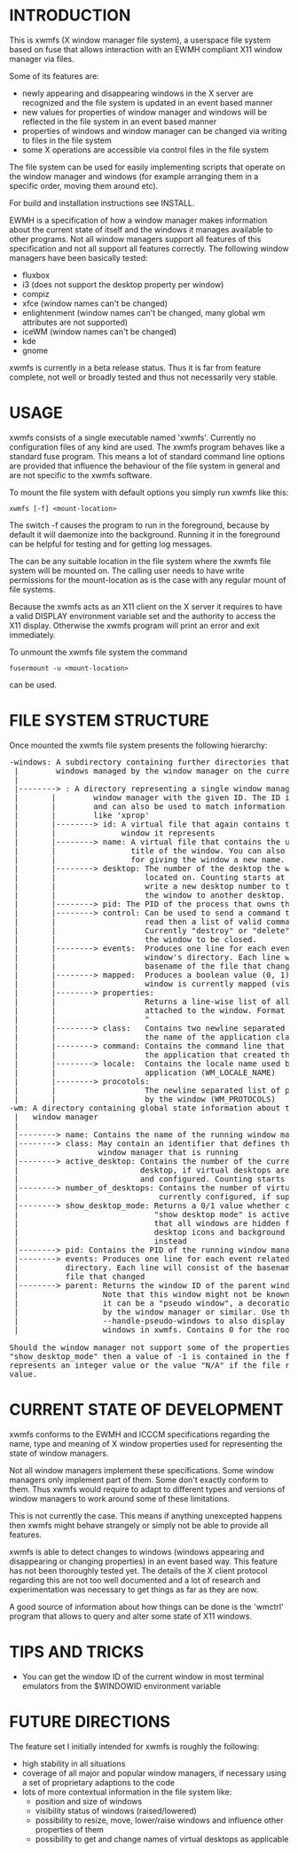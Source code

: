 INTRODUCTION
============

This is xwmfs (X window manager file system), a userspace file system based on
fuse that allows interaction with an EWMH compliant X11 window manager
via files.

Some of its features are:

- newly appearing and disappearing windows in the X server are recognized and
  the file system is updated in an event based manner
- new values for properties of window manager and windows will be reflected in
  the file system in an event based manner
- properties of windows and window manager can be changed via writing to files
  in the file system
- some X operations are accessible via control files in the file system

The file system can be used for easily implementing scripts that operate on
the window manager and windows (for example arranging them in a specific
order, moving them around etc).

For build and installation instructions see INSTALL.

EWMH is a specification of how a window manager makes information about the
current state of itself and the windows it manages available to other
programs. Not all window managers support all features of this specification
and not all support all features correctly. The following window managers have
been basically tested:

- fluxbox
- i3 (does not support the desktop property per window)
- compiz
- xfce (window names can't be changed)
- enlightenment (window names can't be changed, many global wm attributes are
  not supported)
- iceWM (window names can't be changed)
- kde
- gnome

xwmfs is currently in a beta release status. Thus it is far from feature
complete, not well or broadly tested and thus not necessarily very stable.

USAGE
=====

xwmfs consists of a single executable named 'xwmfs'. Currently no configuration
files of any kind are used. The xwmfs program behaves like a standard fuse
program. This means a lot of standard command line options are provided that
influence the behaviour of the file system in general and are not specific to
the xwmfs software.

To mount the file system with default options you simply run xwmfs like this:

	xwmfs [-f] <mount-location>

The switch -f causes the program to run in the foreground, because by default
it will daemonize into the background. Running it in the foreground can be
helpful for testing and for getting log messages.

The <mount-location> can be any suitable location in the file system where the
xwmfs file system will be mounted on. The calling user needs to have write
permissions for the mount-location as is the case with any regular mount of
file systems.

Because the xwmfs acts as an X11 client on the X server it requires to have a
valid DISPLAY environment variable set and the authority to access the X11
display. Otherwise the xwmfs program will print an error and exit immediately.

To unmount the xwmfs file system the command

	fusermount -u <mount-location>

can be used.

FILE SYSTEM STRUCTURE
=====================

Once mounted the xwmfs file system presents the following hierarchy:

<pre>
-windows: A subdirectory containing further directories that represent all
 |        windows managed by the window manager on the current display.
 |
 |--------> <ID>: A directory representing a single window managed by the
 |       |        window manager with the given ID. The ID is unique per window
 |       |        and can also be used to match information from other tools
 |       |        like 'xprop'
 |       |--------> id: A virtual file that again contains the <ID> of the
 |       |              window it represents
 |       |--------> name: A virtual file that contains the user visible name or
 |       |                title of the window. You can also write to this file
 |       |                for giving the window a new name.
 |       |--------> desktop: The number of the desktop the window is currently
 |       |                   located on. Counting starts at zero. You can also
 |       |                   write a new desktop number to this file to move
 |       |                   the window to another desktop.
 |       |--------> pid: The PID of the process that owns the window
 |       |--------> control: Can be used to send a command to the window. When
 |       |                   read then a list of valid commands is returned.
 |       |                   Currently "destroy" or "delete" to force or ask
 |       |                   the window to be closed.
 |       |--------> events:  Produces one line for each event related to the
 |       |                   window's directory. Each line will consist of the
 |       |                   basename of the file that changed.
 |       |--------> mapped:  Produces a boolean value (0, 1) whether this
 |       |                   window is currently mapped (visible)
 |       |--------> properties:
 |       |                   Returns a line-wise list of all properties
 |       |                   attached to the window. Format is "NAME<TYPE> =
 |       |                   <VALUE>"
 |       |--------> class:   Contains two newline separated string denoting
 |       |                   the name of the application class and instance
 |       |--------> command: Contains the command line that was used to start
 |       |                   the application that created the window
 |       |--------> locale:  Contains the locale name used by the window's
 |       |                   application (WM_LOCALE_NAME)
 |       |--------> procotols:
 |       |                   The newline separated list of protocols supported
 |       |                   by the window (WM_PROTOCOLS)
-wm: A directory containing global state information about the
 |   window manager
 |
 |--------> name: Contains the name of the running window manager.
 |--------> class: May contain an identifier that defines the kind of
 |                 window manager that is running
 |--------> active_desktop: Contains the number of the currently active
 |                          desktop, if virtual desktops are available
 |                          and configured. Counting starts at zero.
 |--------> number_of_desktops: Contains the number of virtual desktops
 |                              currently configured, if supported
 |--------> show_desktop_mode: Returns a 0/1 value whether currently the
 |                             "show desktop mode" is active. This means
 |                             that all windows are hidden from view and
 |                             desktop icons and background are shown
 |                             instead
 |--------> pid: Contains the PID of the running window manager process
 |--------> events: Produces one line for each event related to the wm
 |		    directory. Each line will consist of the basename of the
 |		    file that changed
 |--------> parent: Returns the window ID of the parent window of this window.
 |                  Note that this window might not be known by xwmfs, because
 |                  it can be a "pseudo window", a decoration window created
 |                  by the window manager or similar. Use the parameter
 |                  --handle-pseudo-windows to also display these kind of
 |                  windows in xwmfs. Contains 0 for the root window.

Should the window manager not support some of the properties like
"show_desktop_mode" then a value of -1 is contained in the file if the file
represents an integer value or the value "N/A" if the file represents a string
value.
</pre>

CURRENT STATE OF DEVELOPMENT
============================

xwmfs conforms to the EWMH and ICCCM specifications regarding the name, type
and meaning of X window properties used for representing the state of window
managers.

Not all window managers implement these specifications. Some window
managers only implement part of them. Some don't exactly conform to them. Thus
xwmfs would require to adapt to different types and versions of window managers
to work around some of these limitations.

This is not currently the case. This means if anything unexcepted happens then
xwmfs might behave strangely or simply not be able to provide all features.

xwmfs is able to detect changes to windows (windows appearing and disappearing
or changing properties) in an event based way. This feature has not been
thoroughly tested yet. The details of the X client protocol regarding this are
not too well documented and a lot of research and experimentation was
necessary to get things as far as they are now.

A good source of information about how things can be done is the 'wmctrl'
program that allows to query and alter some state of X11 windows.

TIPS AND TRICKS
===============

- You can get the window ID of the current window in most terminal emulators
  from the $WINDOWID environment variable

FUTURE DIRECTIONS
=================

The feature set I initially intended for xwmfs is roughly the following:

- high stability in all situations
- coverage of all major and popular window managers, if necessary using a set
  of proprietary adaptions to the code
- lots of more contextual information in the file system like:
	* position and size of windows
	* visibility status of windows (raised/lowered)
	* possibility to resize, move, lower/raise windows and influence
	  other properties of them
	* possibility to get and change names of virtual desktops as
	  applicable
